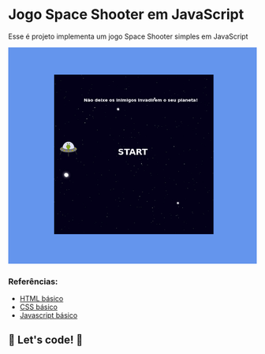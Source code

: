 # Jogo Space Shooter em JavaScript

Esse é projeto implementa um jogo Space Shooter simples em JavaScript

![screenshot](screenshot.png?raw=true './img/screenshot')

### Referências:

- [HTML básico](https://www.w3schools.com/html/)
- [CSS básico](https://developer.mozilla.org/pt-BR/docs/Web/CSS)
- [Javascript básico](https://developer.mozilla.org/pt-BR/docs/Web/JavaScript)

## 🚀 Let's code! 🚀
